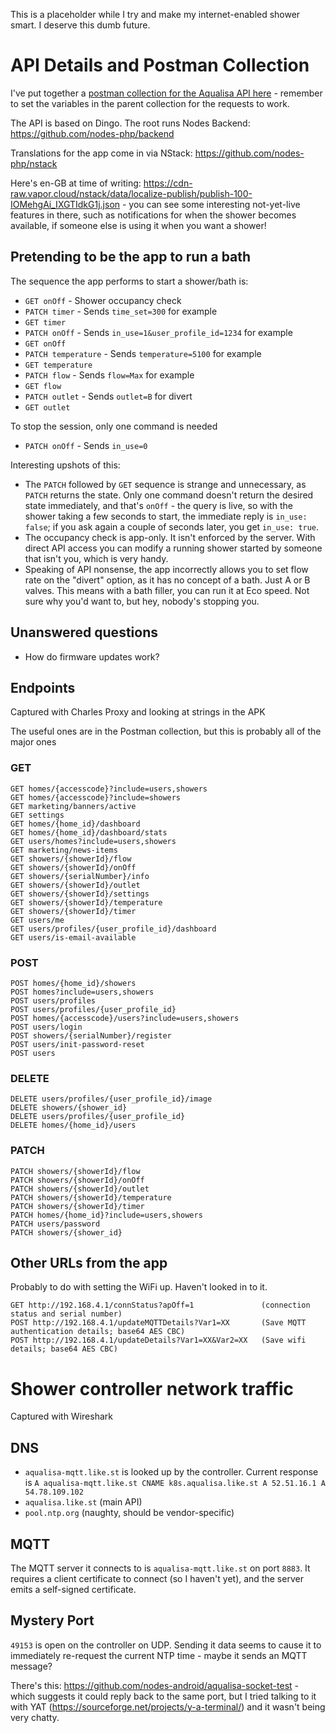 This is a placeholder while I try and make my internet-enabled shower smart. I deserve this dumb future.

# API Details and Postman Collection

I've put together a [postman collection for the Aqualisa API here](aqualisa.json) - remember to set the variables in the parent collection for the requests to work.

The API is based on Dingo. The root runs Nodes Backend: https://github.com/nodes-php/backend

Translations for the app come in via NStack: https://github.com/nodes-php/nstack

Here's en-GB at time of writing: https://cdn-raw.vapor.cloud/nstack/data/localize-publish/publish-100-IOMehgAi_IXGTIdkG1j.json - you can see some interesting not-yet-live features in there, such as notifications for when the shower becomes available, if someone else is using it when you want a shower!

## Pretending to be the app to run a bath

The sequence the app performs to start a shower/bath is:

* `GET onOff` - Shower occupancy check
* `PATCH timer` - Sends `time_set=300` for example
* `GET timer`
* `PATCH onOff` - Sends `in_use=1&user_profile_id=1234` for example
* `GET onOff`
* `PATCH temperature` - Sends `temperature=5100` for example
* `GET temperature`
* `PATCH flow` - Sends `flow=Max` for example
* `GET flow`
* `PATCH outlet` - Sends `outlet=B` for divert
* `GET outlet`

To stop the session, only one command is needed

* `PATCH onOff` - Sends `in_use=0`

Interesting upshots of this:

* The `PATCH` followed by `GET` sequence is strange and unnecessary, as `PATCH` returns the state. Only one command doesn't return the desired state immediately, and that's `onOff` - the query is live, so with the shower taking a few seconds to start, the immediate reply is `in_use: false`; if you ask again a couple of seconds later, you get `in_use: true`.
* The occupancy check is app-only. It isn't enforced by the server. With direct API access you can modify a running shower started by someone that isn't you, which is very handy.
* Speaking of API nonsense, the app incorrectly allows you to set flow rate on the "divert" option, as it has no concept of a bath. Just A or B valves. This means with a bath filler, you can run it at Eco speed. Not sure why you'd want to, but hey, nobody's stopping you.

## Unanswered questions

* How do firmware updates work?

## Endpoints

Captured with Charles Proxy and looking at strings in the APK

The useful ones are in the Postman collection, but this is probably all of the major ones

### GET

```
GET homes/{accesscode}?include=users,showers
GET homes/{accesscode}?include=showers
GET marketing/banners/active
GET settings
GET homes/{home_id}/dashboard
GET homes/{home_id}/dashboard/stats
GET users/homes?include=users,showers
GET marketing/news-items
GET showers/{showerId}/flow
GET showers/{showerId}/onOff
GET showers/{serialNumber}/info
GET showers/{showerId}/outlet
GET showers/{showerId}/settings
GET showers/{showerId}/temperature
GET showers/{showerId}/timer
GET users/me
GET users/profiles/{user_profile_id}/dashboard
GET users/is-email-available
```

### POST

```
POST homes/{home_id}/showers
POST homes?include=users,showers
POST users/profiles
POST users/profiles/{user_profile_id}
POST homes/{accesscode}/users?include=users,showers
POST users/login
POST showers/{serialNumber}/register
POST users/init-password-reset
POST users
```

### DELETE

```
DELETE users/profiles/{user_profile_id}/image
DELETE showers/{shower_id}
DELETE users/profiles/{user_profile_id}
DELETE homes/{home_id}/users
```

### PATCH

```
PATCH showers/{showerId}/flow
PATCH showers/{showerId}/onOff
PATCH showers/{showerId}/outlet
PATCH showers/{showerId}/temperature
PATCH showers/{showerId}/timer
PATCH homes/{home_id}?include=users,showers
PATCH users/password
PATCH showers/{shower_id}
```

## Other URLs from the app

Probably to do with setting the WiFi up. Haven't looked in to it.

```
GET http://192.168.4.1/connStatus?apOff=1               (connection status and serial number)
POST http://192.168.4.1/updateMQTTDetails?Var1=XX       (Save MQTT authentication details; base64 AES CBC)
POST http://192.168.4.1/updateDetails?Var1=XX&Var2=XX   (Save wifi details; base64 AES CBC)
```

# Shower controller network traffic

Captured with Wireshark

## DNS

* `aqualisa-mqtt.like.st` is looked up by the controller. Current response is `A aqualisa-mqtt.like.st CNAME k8s.aqualisa.like.st A 52.51.16.1 A 54.78.109.102`
* `aqualisa.like.st` (main API)
* `pool.ntp.org` (naughty, should be vendor-specific)

## MQTT

The MQTT server it connects to is `aqualisa-mqtt.like.st` on port `8883`. It requires a client certificate to connect (so I haven't yet), and the server emits a self-signed certificate.

## Mystery Port

`49153` is open on the controller on UDP. Sending it data seems to cause it to immediately re-request the current NTP time - maybe it sends an MQTT message?

There's this: https://github.com/nodes-android/aqualisa-socket-test - which suggests it could reply back to the same port, but I tried talking to it with YAT (https://sourceforge.net/projects/y-a-terminal/) and it wasn't being very chatty.
